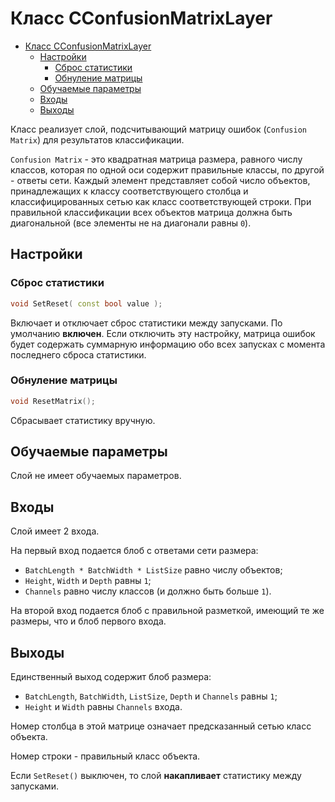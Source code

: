 # Класс CConfusionMatrixLayer

<!-- TOC -->

- [Класс CConfusionMatrixLayer](#класс-cconfusionmatrixlayer)
    - [Настройки](#настройки)
        - [Сброс статистики](#сброс-статистики)
        - [Обнуление матрицы](#обнуление-матрицы)
    - [Обучаемые параметры](#обучаемые-параметры)
    - [Входы](#входы)
    - [Выходы](#выходы)

<!-- /TOC -->

Класс реализует слой, подсчитывающий матрицу ошибок (`Confusion Matrix`) для результатов классификации.

`Confusion Matrix` - это квадратная матрица размера, равного числу классов, которая по одной оси содержит правильные классы, по другой - ответы сети. Каждый элемент представляет собой число объектов, принадлежащих к классу соответствующего столбца и классифицированных сетью как класс соответствующей строки. При правильной классификации всех объектов матрица должна быть диагональной (все элементы не на диагонали равны `0`).

## Настройки

### Сброс статистики

```c++
void SetReset( const bool value );
```

Включает и отключает сброс статистики между запусками. По умолчанию **включен**. Если отключить эту настройку, матрица ошибок будет содержать суммарную информацию обо всех запусках с момента последнего сброса статистики.

### Обнуление матрицы

```c++
void ResetMatrix();
```

Сбрасывает статистику вручную.

## Обучаемые параметры

Слой не имеет обучаемых параметров.

## Входы

Слой имеет 2 входа.

На первый вход подается блоб с ответами сети размера:

- `BatchLength * BatchWidth * ListSize` равно числу объектов;
- `Height`, `Width` и `Depth` равны `1`;
- `Channels` равно числу классов (и должно быть больше `1`).

На второй вход подается блоб с правильной разметкой, имеющий те же размеры, что и блоб первого входа.

## Выходы

Единственный выход содержит блоб размера:

- `BatchLength`, `BatchWidth`, `ListSize`, `Depth` и `Channels` равны `1`;
- `Height` и `Width` равны `Channels` входа.

Номер столбца в этой матрице означает предсказанный сетью класс объекта.

Номер строки - правильный класс объекта.

Если `SetReset()` выключен, то слой **накапливает** статистику между запусками.
